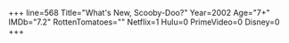 +++
line=568
Title="What's New, Scooby-Doo?"
Year=2002
Age="7+"
IMDb="7.2"
RottenTomatoes=""
Netflix=1
Hulu=0
PrimeVideo=0
Disney=0
+++

